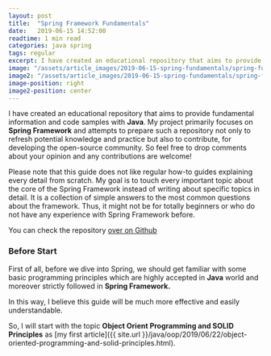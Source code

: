 ```yaml
---
layout: post
title:  "Spring Framework Fundamentals"
date:   2019-06-15 14:52:00
readtime: 1 min read
categories: java spring
tags: regular
excerpt: I have created an educational repository that aims to provide fundamental information and code samples with <b>Java</b>. My project primarily focuses on <b>Spring Framework</b> and attempts to...
image: "/assets/article_images/2019-06-15-spring-fundamentals/spring-fundamentals.png"
image2: "/assets/article_images/2019-06-15-spring-fundamentals/spring-fundamentals-mobile.png"
image-position: right
image2-position: center
---
```

I have created an educational repository that aims to provide fundamental information and code samples with **Java**. My project primarily focuses on **Spring Framework** and attempts to prepare such a repository not only to refresh potential knowledge and practice but also to contribute, for developing the open-source community. So feel free to drop comments about your opinion and any contributions are welcome!

Please note that this guide does not like regular how-to guides explaining every detail from scratch. My goal is to touch every important topic about the core of the Spring Framework instead of writing about specific topics in detail. It is a collection of simple answers to the most common questions about the framework. Thus, it might not be for totally beginners or who do not have any experience with Spring Framework before.

You can check the repository [over on Github](https://github.com/yavuztas/java-spring-fundamentals)

### Before Start
First of all, before we dive into Spring, we should get familiar with some basic programming principles which are highly accepted in **Java** world and moreover strictly followed in **Spring Framework.**

In this way, I believe this guide will be much more effective and easily understandable.

So, I will start with the topic **Object Orient Programming and SOLID Principles** as [my first article]({{ site.url }}/java/oop/2019/06/22/object-oriented-programming-and-solid-principles.html).
